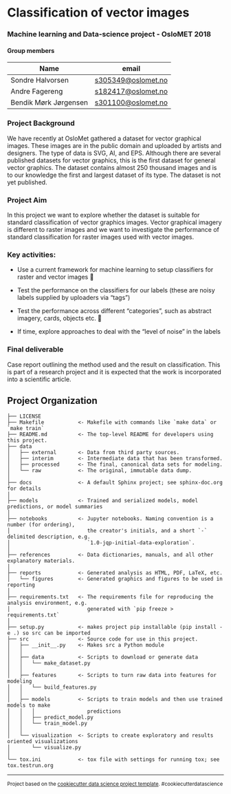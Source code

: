 Classification of vector images
==============================

### Machine learning and Data-science project - OsloMET 2018

#### Group members
| Name | email |
| ------------- | ------------- |
| Sondre Halvorsen | s305349@oslomet.no |
| Andre Fagereng  | s182417@oslomet.no |
| Bendik Mørk Jørgensen | s301100@oslomet.no  |

### Project Background
We have recently at OsloMet gathered a dataset for vector graphical 
images. These images are in the public domain and uploaded by artists 
and designers. The type of data is SVG, AI, and EPS.
Although there are several published datasets for vector graphics, this 
is the first dataset for general vector graphics. The dataset contains 
almost 250 thousand images and is to our knowledge the first and 
largest dataset of its type. The dataset is not yet published.

### Project Aim
In this project we want to explore whether the dataset is suitable for 
standard classification of vector graphics images. Vector graphical 
imagery is different to raster images and we want to investigate the 
performance of standard classification for raster images used with 
vector images.

### Key activities:

 - Use a current framework for machine learning to setup classifiers for raster and vector images

 - Test the performance on the classifiers for our labels (these are noisy labels supplied by uploaders via “tags”)

 - Test the performance across different “categories”, such as abstract imagery, cards, objects etc.

 - If time, explore approaches to deal with the “level of noise” in the labels
 
### Final deliverable 
Case report outlining the method used and the result on classification. 
This is part of a research project and it is expected that the work is 
incorporated into a scientific article.


Project Organization
------------

    ├── LICENSE
    ├── Makefile           <- Makefile with commands like `make data` or `make train`
    ├── README.md          <- The top-level README for developers using this project.
    ├── data
    │   ├── external       <- Data from third party sources.
    │   ├── interim        <- Intermediate data that has been transformed.
    │   ├── processed      <- The final, canonical data sets for modeling.
    │   └── raw            <- The original, immutable data dump.
    │
    ├── docs               <- A default Sphinx project; see sphinx-doc.org for details
    │
    ├── models             <- Trained and serialized models, model predictions, or model summaries
    │
    ├── notebooks          <- Jupyter notebooks. Naming convention is a number (for ordering),
    │                         the creator's initials, and a short `-` delimited description, e.g.
    │                         `1.0-jqp-initial-data-exploration`.
    │
    ├── references         <- Data dictionaries, manuals, and all other explanatory materials.
    │
    ├── reports            <- Generated analysis as HTML, PDF, LaTeX, etc.
    │   └── figures        <- Generated graphics and figures to be used in reporting
    │
    ├── requirements.txt   <- The requirements file for reproducing the analysis environment, e.g.
    │                         generated with `pip freeze > requirements.txt`
    │
    ├── setup.py           <- makes project pip installable (pip install -e .) so src can be imported
    ├── src                <- Source code for use in this project.
    │   ├── __init__.py    <- Makes src a Python module
    │   │
    │   ├── data           <- Scripts to download or generate data
    │   │   └── make_dataset.py
    │   │
    │   ├── features       <- Scripts to turn raw data into features for modeling
    │   │   └── build_features.py
    │   │
    │   ├── models         <- Scripts to train models and then use trained models to make
    │   │   │                 predictions
    │   │   ├── predict_model.py
    │   │   └── train_model.py
    │   │
    │   └── visualization  <- Scripts to create exploratory and results oriented visualizations
    │       └── visualize.py
    │
    └── tox.ini            <- tox file with settings for running tox; see tox.testrun.org


--------

<p><small>Project based on the <a target="_blank" href="https://drivendata.github.io/cookiecutter-data-science/">cookiecutter data science project template</a>. #cookiecutterdatascience</small></p>
